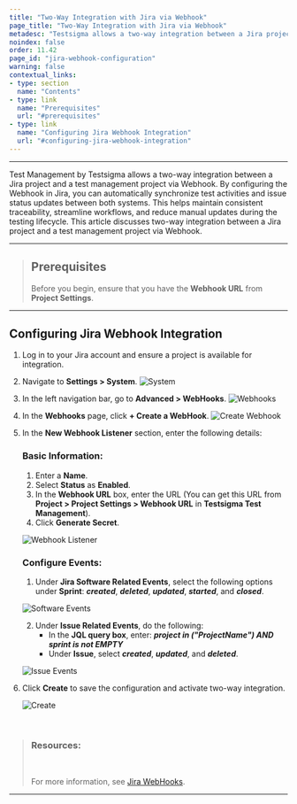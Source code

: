 ```yaml
---
title: "Two-Way Integration with Jira via Webhook"
page_title: "Two-Way Integration with Jira via Webhook"
metadesc: "Testsigma allows a two-way integration between a Jira project & test management project via WebHook to synchronize test activities & issue status updates between both systems."
noindex: false
order: 11.42
page_id: "jira-webhook-configuration"
warning: false
contextual_links:
- type: section
  name: "Contents"
- type: link
  name: "Prerequisites"
  url: "#prerequisites"
- type: link
  name: "Configuring Jira Webhook Integration"
  url: "#configuring-jira-webhook-integration"
---
```



---

Test Management by Testsigma allows a two-way integration between a Jira project and a test management project via Webhook. By configuring the Webhook in Jira, you can automatically synchronize test activities and issue status updates between both systems. This helps maintain consistent traceability, streamline workflows, and reduce manual updates during the testing lifecycle. This article discusses two-way integration between a Jira project and a test management project via Webhook.

---

> ## **Prerequisites**
> 
> Before you begin, ensure that you have the **Webhook URL** from **Project Settings**. 

---

## **Configuring Jira Webhook Integration**

1. Log in to your Jira account and ensure a project is available for integration.

2. Navigate to **Settings > System**.
   ![System](https://s3.amazonaws.com/static-docs.testsigma.com/new_images/projects/tms-doc-images/Jira_Webhook_System.png)

3. In the left navigation bar, go to **Advanced > WebHooks**. 
   ![Webhooks](https://s3.amazonaws.com/static-docs.testsigma.com/new_images/projects/tms-doc-images/Jira_Webhook_Settings.png)

4. In the **Webhooks** page, click **+ Create a WebHook**. 
   ![Create Webhook](https://s3.amazonaws.com/static-docs.testsigma.com/new_images/projects/tms-doc-images/Jira_Create_Webhook.png)

5. In the **New Webhook Listener** section, enter the following details:

   ### **Basic Information:**
   1. Enter a **Name**.
   2. Select **Status** as **Enabled**.  
   3. In the **Webhook URL** box, enter the URL (You can get this URL from **Project > Project Settings > Webhook URL** in **Testsigma Test Management**).
   4. Click **Generate Secret**.
   
   ![Webhook Listener](https://s3.amazonaws.com/static-docs.testsigma.com/new_images/projects/tms-doc-images/Jira_Webhook_Listener.png)

   ### **Configure Events:**
   
   1. Under **Jira Software Related Events**, select the following options under **Sprint**: ***created***, ***deleted***, ***updated***, ***started***, and ***closed***.
   
   ![Software Events](https://s3.amazonaws.com/static-docs.testsigma.com/new_images/projects/tms-doc-images/Jira_Events_WH.png)

   2. Under **Issue Related Events**, do the following:
         - In the **JQL query box**, enter: ***project in ("ProjectName") AND sprint is not EMPTY***
         - Under **Issue**, select ***created***, ***updated***, and ***deleted***.
   
   ![Issue Events](https://s3.amazonaws.com/static-docs.testsigma.com/new_images/projects/tms-doc-images/Jira_issue_events.png)


6. Click **Create** to save the configuration and activate two-way integration.
   
   ![Create](https://s3.amazonaws.com/static-docs.testsigma.com/new_images/projects/tms-doc-images/Jira_webhook_Create.png)


<br>

> ### **Resources:**
> 
> <Br>
> 
> For more information, see [Jira WebHooks](https://developer.atlassian.com/server/jira/platform/webhooks/).


---